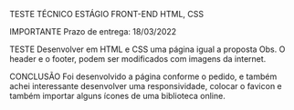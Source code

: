 TESTE TÉCNICO ESTÁGIO FRONT-END HTML, CSS

IMPORTANTE
Prazo de entrega: 18/03/2022

TESTE
Desenvolver em HTML e CSS uma página igual a proposta
Obs. O header e o footer, podem ser modificados com imagens da internet.

CONCLUSÃO
Foi desenvolvido a página conforme o pedido, e também achei interessante desenvolver uma responsividade,
colocar o favicon e também importar alguns ícones de uma biblioteca online.
